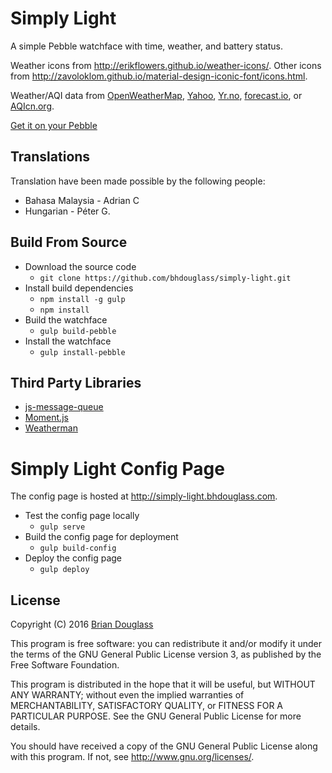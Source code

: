 # Simply Light #

A simple Pebble watchface with time, weather, and battery status.

Weather icons from <http://erikflowers.github.io/weather-icons/>. Other icons from
<http://zavoloklom.github.io/material-design-iconic-font/icons.html>.

Weather/AQI data from
[OpenWeatherMap](http://openweathermap.org/),
[Yahoo](https://www.yahoo.com/?ilc=401),
[Yr.no](http://yr.no/),
[forecast.io](http://forecast.io/),
or [AQIcn.org](http://aqicn.org/).

[Get it on your Pebble](https://apps.getpebble.com/applications/5472c040c13ebf3ddf000045)

## Translations ##

Translation have been made possible by the following people:

* Bahasa Malaysia - Adrian C
* Hungarian - Péter G.

## Build From Source ##

* Download the source code
	* `git clone https://github.com/bhdouglass/simply-light.git`
* Install build dependencies
	* `npm install -g gulp`
	* `npm install`
* Build the watchface
	* `gulp build-pebble`
* Install the watchface
	* `gulp install-pebble`

## Third Party Libraries ##

* [js-message-queue](https://github.com/smallstoneapps/js-message-queue)
* [Moment.js](http://momentjs.com/)
* [Weatherman](https://github.com/bhdouglass/weather-man)

# Simply Light Config Page #

The config page is hosted at <http://simply-light.bhdouglass.com>.

* Test the config page locally
	* `gulp serve`
* Build the config page for deployment
	* `gulp build-config`
* Deploy the config page
	* `gulp deploy`

## License ##

Copyright (C) 2016 [Brian Douglass](http://bhdouglass.com/)

This program is free software: you can redistribute it and/or modify it under
the terms of the GNU General Public License version 3, as published by the Free
Software Foundation.

This program is distributed in the hope that it will be useful, but WITHOUT ANY
WARRANTY; without even the implied warranties of MERCHANTABILITY, SATISFACTORY
QUALITY, or FITNESS FOR A PARTICULAR PURPOSE.  See the GNU General Public
License for more details.

You should have received a copy of the GNU General Public License along with
this program.  If not, see <http://www.gnu.org/licenses/>.
